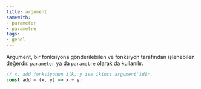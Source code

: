 ```yaml
---
title: argument
sameWith:
- parameter
- parametre
tags:
- genel
---
```


Argument, bir fonksiyona gönderilebilen ve fonksiyon tarafından işlenebilen değerdir. ``parameter`` ya da ``parametre`` olarak da kullanılır. 

```js
// x, add fonksiyonun ilk, y ise ikinci argument'idir.
const add = (x, y) => x + y;

```
